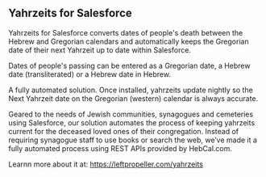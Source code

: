 ## Yahrzeits for Salesforce

Yahrzeits for Salesforce converts dates of people's death between the Hebrew and Gregorian calendars and automatically keeps the Gregorian date of their next Yahrzeit up to date within Salesforce.

Dates of people's passing can be entered as a Gregorian date, a Hebrew date (transliterated) or a Hebrew date in Hebrew.

A fully automated solution. Once installed, yahrzeits update nightly so the Next Yahrzeit date on the Gregorian (western) calendar is always accurate.

Geared to the needs of Jewish communities, synagogues and cemeteries using Salesforce, our solution automates the process of keeping yahrzeits current for the deceased loved ones of their congregation. Instead of requiring synagogue staff to use books or search the web, we’ve made it a fully automated process using REST APIs provided by HebCal.com.

Learnn more about it at: https://leftpropeller.com/yahrzeits
